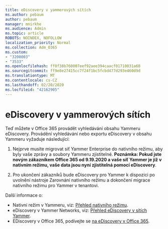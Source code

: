 ```yaml
---
title: eDiscovery v yammerových sítích
ms.author: pebaum
author: pebaum
manager: mnirkhe
ms.audience: Admin
ms.topic: article
ROBOTS: NOINDEX, NOFOLLOW
localization_priority: Normal
ms.collection: Adm_O365
ms.custom:
- "3200003"
- "3533"
ms.openlocfilehash: ff0f38b760007eef92aee394caacf01710031a68
ms.sourcegitcommit: ff9e8e27415cc7f24f1bc5fcbd477d293e460d9d
ms.translationtype: MT
ms.contentlocale: cs-CZ
ms.lasthandoff: 02/20/2020
ms.locfileid: "42162905"
---
```

# <a name="ediscovery-in-yammer-networks"></a>eDiscovery v yammerových sítích

Teď můžete v Office 365 provádět vyhledávání obsahu Yammeru eDiscovery.  Provádění vyhledávání nebo exportu eDiscovery v obsahu Yammeru vyžaduje následující:

1. Nejprve musíte migrovat síť Yammer Enterprise do nativního režimu, aby byly vaše zprávy a soubory Yammeru zjistitelné. **Poznámka: Pokud jste novým zákazníkem Office 365 od 9.19.2020 a vaše síť Yammer je již v nativním režimu, vaše data jsou nyní zjistitelná pomocí eDiscovery**.

2. Pro ukončení zákazníků bude eDiscovery pro Yammer k dispozici po uvolnění nástroje Zarovnání nativního režimu a dokončení migrace nativního režimu pro Yammer v tenantovi.

Další informace o:

- Nativní režim v Yammeru, viz: [Přehled nativního režimu](https://docs.microsoft.com/yammer/configure-your-yammer-network/overview-native-mode).
- eDiscovery v Yammer Networks, viz: [Přehled eDiscovery v sítích Yammer](https://docs.microsoft.com/en-us/yammer/manage-security-and-compliance/overview-of-ediscovery).
- EDiscovery v Office 365, podívejte se [na eDiscovery v Office 365](https://docs.microsoft.com/en-us/microsoft-365/compliance/ediscovery).
